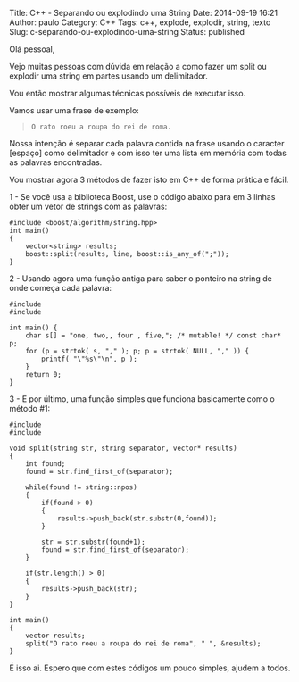 Title: C++ - Separando ou explodindo uma String
Date: 2014-09-19 16:21
Author: paulo
Category: C++
Tags: c++, explode, explodir, string, texto
Slug: c-separando-ou-explodindo-uma-string
Status: published

Olá pessoal,

Vejo muitas pessoas com dúvida em relação a como fazer um split ou explodir uma string em partes usando um delimitador.

Vou então mostrar algumas técnicas possíveis de executar isso.

Vamos usar uma frase de exemplo:

>     O rato roeu a roupa do rei de roma.

Nossa intenção é separar cada palavra contida na frase usando o caracter \[espaço\] como delimitador e com isso ter uma lista em memória com todas as palavras encontradas.

Vou mostrar agora 3 métodos de fazer isto em C++ de forma prática e fácil.

1 - Se você usa a biblioteca Boost, use o código abaixo para em 3 linhas obter um vetor de strings com as palavras:

    #include <boost/algorithm/string.hpp>
    int main()
    {
        vector<string> results;
        boost::split(results, line, boost::is_any_of(";"));
    }

2 - Usando agora uma função antiga para saber o ponteiro na string de onde começa cada palavra:

    #include
    #include 

    int main() {
        char s[] = "one, two,, four , five,"; /* mutable! */ const char* p;
        for (p = strtok( s, "," ); p; p = strtok( NULL, "," )) {
            printf( "\"%s\"\n", p );
        }
        return 0;
    }

3 - E por último, uma função simples que funciona basicamente como o método \#1:

    #include 
    #include 

    void split(string str, string separator, vector* results)
    {
        int found;
        found = str.find_first_of(separator);

        while(found != string::npos)
        {
            if(found > 0)
            {
                results->push_back(str.substr(0,found));
            }
            
            str = str.substr(found+1);
            found = str.find_first_of(separator);
        }

        if(str.length() > 0)
        {
            results->push_back(str);
        }
    }

    int main()
    {
        vector results;
        split("O rato roeu a roupa do rei de roma", " ", &results);
    }

É isso ai. Espero que com estes códigos um pouco simples, ajudem a todos.
